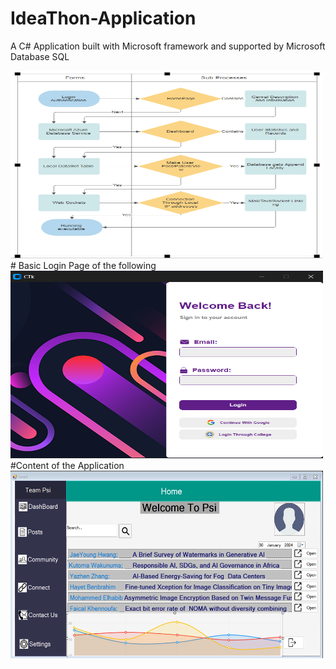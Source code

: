 # IdeaThon-Application
A C# Application built with Microsoft framework and supported by Microsoft Database SQL

<img src="https://github.com/Nimittxo/IdeaThon-Application/blob/main/Resources/Screenshot%202024-01-30%20100330.png" alt="App Screenshot" width="500" height="300"/>
# Basic Login Page of the following 
<img src="https://github.com/Nimittxo/IdeaThon-Application/blob/main/Resources/Screenshot%202024-01-20%20140549.png" alt="App Screenshot" width="500" height="300"/>
#Content of the Application
<img src="https://github.com/Nimittxo/IdeaThon-Application/blob/main/Resources/Screenshot%202024-01-30%20151412.png" alt ="Home Page" width = "500" height = "300"/>



